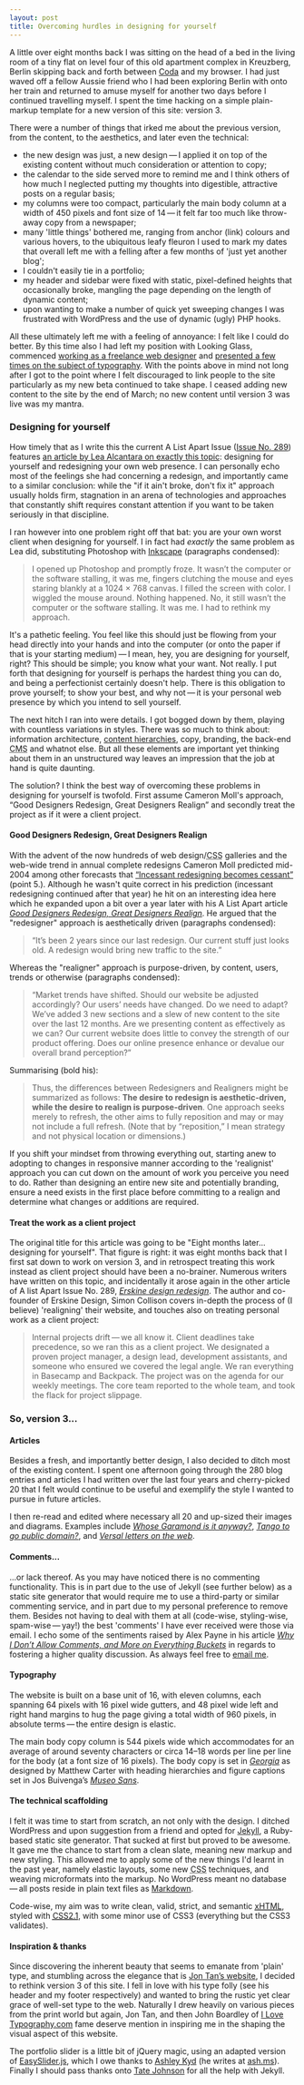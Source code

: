 ```yaml
---
layout: post
title: Overcoming hurdles in designing for yourself 
---
```


A little over eight months back I was sitting on the head of a bed in the living room of a tiny flat on level four of this old apartment complex in Kreuzberg, Berlin skipping back and forth between <a href="http://www.panic.com/coda/" title="Panic&rsquo;s Coda web development IDE">Coda</a> and my browser. I had just waved off a fellow Aussie friend who I had been exploring Berlin with onto her train and returned to amuse myself for another two days before I continued travelling myself. I spent the time hacking on a simple plain-markup template for a new version of this site: version 3.

There were a number of things that irked me about the previous version, from the content, to the aesthetics, and later even the technical:
* the new design was just, a new design&thinsp;&mdash;&thinsp;I applied it on top of the existing content without much consideration or attention to copy; 
* the calendar to the side served more to remind me and I think others of how much I neglected putting my thoughts into digestible, attractive posts on a regular basis;
* my columns were too compact, particularly the main body column at a width of 450 pixels and font size of 14&thinsp;&mdash;&thinsp;it felt far too much like throw-away copy from a newspaper;
* many 'little things' bothered me, ranging from anchor (link) colours and various hovers, to the ubiquitous leafy fleuron I used to mark my dates that overall left me with a felling after a few months of 'just yet another blog';
* I couldn't easily tie in a portfolio;
* my header and sidebar were fixed with static, pixel-defined heights that occasionally broke, mangling the page depending on the length of dynamic content;
* upon wanting to make a number of quick yet sweeping changes I was frustrated with WordPress and the use of dynamic (ugly) <span class="caps">PHP</span> hooks.

<span class="calloutRight">All these ultimately left me with a feeling of annoyance: I felt like I could do better.</span>
By this time also I had left my position with Looking Glass, commenced <a href="/about.html#work" title="My work, from the About section">working as a freelance web designer</a> and <a href="http://www.slideshare.net/klepas/beautiful-web-typography-5" title="Beautiful Web Typography&thinsp;&mdash;&thinsp;version 5 (updated to the most recent version)">presented a few times on the subject of typography</a>. With the points above in mind not long after I got to the point where I felt discouraged to link people to the site particularly as my new beta continued to take shape. I ceased adding new content to the site by the end of March; no new content until version 3 was live was my mantra.

### Designing for yourself
How timely that as I write this the current A List Apart Issue (<a href="http://www.alistapart.com/issues/289" title="A List Apart Issue No. 289">Issue No. 289</a>) features <a href="http://www.alistapart.com/articles/redesigning-your-own-site/" title="A List Apart: Redesigning your own site">an article by Lea Alcantara on exactly this topic</a>: designing for yourself and redesigning your own web presence. I can personally echo most of the feelings she had concerning a redesign, and importantly came to a similar conclusion: while the "if it ain't broke, don't fix it" approach usually holds firm, stagnation in an arena of technologies and approaches that constantly shift requires constant attention if you want to be taken seriously in that discipline.

I ran however into one problem right off that bat: you are your own worst client when designing for yourself. I in fact had <em>exactly</em> the same problem as Lea did, substituting Photoshop with <a href="http://inkscape.org" title="Inkscape: a free vector graphics illustrator">Inkscape</a> (paragraphs condensed):

<blockquote cite="Lea Alcantara">
    <p>I opened up Photoshop and promptly froze. It wasn&rsquo;t the computer or the software stalling, it was me, fingers clutching the mouse and eyes staring blankly at a 1024 &times; 768 canvas. I filled the screen with color. I wiggled the mouse around. Nothing happened. No, it still wasn&rsquo;t the computer or the software stalling. It was me. I had to rethink my approach.</p>
</blockquote>

It's a pathetic feeling. You feel like this should just be flowing from your head directly into your hands and into the computer (or onto the paper if that is your starting medium)&thinsp;&mdash;&thinsp;I mean, hey, you are designing for yourself, right? This should be simple; you know what your want. Not really. I put forth that designing for yourself is perhaps the hardest thing you can do, and being a perfectionist certainly doesn't help. There is this obligation to prove yourself; to show your best, and why not&thinsp;&mdash;&thinsp;it is your personal web presence by which you intend to sell yourself.

The next hitch I ran into were details. I got bogged down by them, playing with countless variations in styles. There was so much to think about: information architecture, <a href="/give-content-context/#notebook" title="klepas.org: Give content context">content hierarchies</a>, copy, branding, the back-end <acronym title="Content Management System">CMS</acronym> and whatnot else. But all these elements are important yet thinking about them in an unstructured way leaves an impression that the job at hand is quite daunting.

The solution? I think the best way of overcoming these problems in designing for yourself is twofold. First assume Cameron Moll's approach, &ldquo;Good Designers Redesign, Great Designers Realign&rdquo; and secondly treat the project as if it were a client project.

#### Good Designers Redesign, Great Designers Realign

With the advent of the now hundreds of web design/<acronym title="Cascading Style Sheets">CSS</acronym> galleries and the web-wide trend in annual complete redesigns Cameron Moll predicted mid-2004 among other forecasts that <a href="http://www.cameronmoll.com/archives/000031.html" title="Five for Six: Bold predictions for the savvy designer">&ldquo;Incessant redesigning becomes cessant&rdquo;</a> (point 5.). Although he wasn't quite correct in his prediction (incessant redesigning continued after that year) he hit on an interesting idea here which he expanded upon a bit over a year later with his A List Apart article <a href="http://www.alistapart.com/articles/redesignrealign" title="A List Apart Issue No. 206: Good Designers Redesign, Great Designers Realign"><em>Good Designers Redesign, Great Designers Realign</em></a>. He argued that the "redesigner" approach is aesthetically driven (paragraphs condensed):

<blockquote>
    <p>&ldquo;It&rsquo;s been 2 years since our last redesign. Our current stuff just looks old. A redesign would bring new traffic to the site.&rdquo;</p>
</blockquote>

Whereas the "realigner" approach is purpose-driven, by content, users, trends or otherwise (paragraphs condensed):

<blockquote>
    <p>&ldquo;Market trends have shifted. Should our website be adjusted accordingly? Our users&rsquo; needs have changed. Do we need to adapt? We&rsquo;ve added 3 new sections and a slew of new content to the site over the last 12 months. Are we presenting content as effectively as we can? Our current website does little to convey the strength of our product offering. Does our online presence enhance or devalue our overall brand perception?&rdquo;</p>
</blockquote>

Summarising (bold his):

<blockquote cite="Cameron Moll">
    <p>Thus, the differences between Redesigners and Realigners might be summarized as follows: <strong>The desire to redesign is aesthetic-driven, while the desire to realign is purpose-driven</strong>. One approach seeks merely to refresh, the other aims to fully reposition and may or may not include a full refresh. (Note that by &ldquo;reposition,&rdquo; I mean strategy and not physical location or dimensions.)</p>
</blockquote>

If you shift your mindset from throwing everything out, starting anew to adopting to changes in responsive manner according to the 'realignist' approach you can cut down on the amount of work you perceive you need to do. Rather than designing an entire new site and potentially branding, ensure a need exists in the first place before committing to a realign and determine what changes or additions are required.

#### Treat the work as a client project

The original title for this article was going to be "Eight months later... designing for yourself". That figure is right: it was eight months back that I first sat down to work on version 3, and in retrospect treating this work instead as client project should have been a no-brainer. Numerous writers have written on this topic, and incidentally it arose again in the other article of A list Apart Issue No. 289, <a href="http://www.alistapart.com/articles/erskine-design-redesign/" title="A List Apart Issue No. 289: Erskine design redesign"><em>Erskine design redesign</em></a>. The author and co-founder of Erskine Design, Simon Collison covers in-depth the process of (I believe) 'realigning' their website, and touches also on treating personal work as a client project:

<blockquote cite="Simon Collison">
    <p>Internal projects drift&thinsp;&mdash;&thinsp;we all know it. Client deadlines take precedence, so we ran this as a client project. We designated a proven project manager, a design lead, development assistants, and someone who ensured we covered the legal angle. We ran everything in Basecamp and Backpack. The project was on the agenda for our weekly meetings. The core team reported to the whole team, and took the flack for project slippage.</p>
</blockquote>


### So, version 3...

#### Articles
Besides a fresh, and importantly better design, I also decided to ditch most of the existing content. I spent one afternoon going through the 280 blog entries and articles I had written over the last four years and cherry-picked 20 that I felt would continue to be useful and exemplify the style I wanted to pursue in future articles.

I then re-read and edited where necessary all 20 and up-sized their images and diagrams. Examples include <a href="/whose-garamond-is-it-anyway/#notebook" title="klepas.org: Whose Garamond is it anyway?"><em>Whose Garamond is it anyway?</em></a>, <a href="/tango-public-domain/#notebook" title="klepas.org: Tango to go public domain?"><em>Tango to go public domain?</em></a>, and <a href="/versal-letters-on-the-web/#notebook" title="klepas.org: Versal letters on the web"><em>Versal letters on the web</em></a>.

#### Comments...

...or lack thereof. As you may have noticed there is no commenting functionality. This is in part due to the use of Jekyll (see further below) as a static site generator that would require me to use a third-party or similar commenting service, and in part due to my personal preference to remove them. Besides not having to deal with them at all (code-wise, styling-wise, spam-wise&thinsp;&mdash;&thinsp;yay!) the best 'comments' I have ever received were those via email. I echo some of the sentiments raised by Alex Payne in his article <a href="http://al3x.net/2009/02/24/why-no-comments-more-everything-buckets.html" title="al3x.net: Why I Don&rsquo;t Allow Comments, and More on Everything Buckets"><em>Why I Don&rsquo;t Allow Comments, and More on Everything Buckets</em></a> in regards to fostering a higher quality discussion. As always feel free to <a href="mailto:klepas@klepas.org" title="Email Simon Pascal Klein">email me</a>.

#### Typography
The website is built on a base unit of 16, with eleven columns, each spanning 64 pixels with 16 pixel wide gutters, and 48 pixel wide left and right hand margins to hug the page giving a total width of 960 pixels, in absolute terms&thinsp;&mdash;&thinsp;the entire design is elastic.

The main body copy column is 544 pixels wide which accommodates for an average of around seventy characters or circa 14&ndash;18 words per line per line for the body (at a font size of 16 pixels). The body copy is set in <a href="http://en.wikipedia.org/wiki/Georgia_%28typeface%29" title="Wikipedia (EN): Georgia typeface"><em>Georgia</em></a> as designed by Matthew Carter with heading hierarchies and figure captions set in Jos Buivenga&rsquo;s <a href="http://www.josbuivenga.demon.nl/museosans.html" title="Museo Sans&thinsp;&mdash;&thinsp;a [free] font from exljbris Font Foundry"><em>Museo Sans</em></a>.

#### The technical scaffolding
I felt it was time to start from scratch, an not only with the design. I ditched WordPress and upon suggestion from a friend and opted for <a href="http://github.com/mojombo/jekyll/tree/master" title="Jekyll on GitHub.com">Jekyll</a>, a Ruby-based static site generator. That sucked at first but proved to be awesome. It gave me the chance to start from a clean slate, meaning new markup and new styling. This allowed me to apply some of the new things I'd learnt in the past year, namely elastic layouts, some new <acronym title="Cascading Style Sheets">CSS</acronym> techniques, and weaving microformats into the markup. No WordPress meant no database&thinsp;&mdash;&thinsp;all posts reside in plain text files as <a href="http://daringfireball.net/projects/markdown/" title="Markdown &lsquo;markup&rsquo;">Markdown</a>.

Code-wise, my aim was to write clean, valid, strict, and seman­tic <a rel="external" href="http://validator.w3.org/check?uri=referer"><acronym title="eXtensible Hyper Text Markup Language"><acronym title="eXtensivel HyperText Markup Language">xHTML</acronym></acronym></a>, styled with <a rel="external" href="http://jigsaw.w3.org/css-validator/check/referer"><acronym title="Cascading Style Sheets"><acronym  title="Cascading Style Sheets">CSS2.1</acronym></acronym></a>, with some minor use of <abbr>CSS3</abbr> (everything but the <abbr>CSS3</abbr> validates).

<h4>Inspiration <span class="amp">&amp;</span> thanks</h4>
Since discovering the inherent beauty that seems to emanate from 'plain' type, and stumbling across the elegance that is <a href="http://jontangerine.com" title="Jon Tan&rsquo;s elegant website">Jon Tan&rsquo;s website</a>, I decided to rethink version 3 of this site. I fell in love with his type folly (see his header and my footer respectively) and wanted to bring the rustic yet clear grace of well-set type to the web. Naturally I drew heavily on various pieces from the print world but again, Jon Tan, and then John Boardley of <a href="http://ilovetypography.com" title="I Love Typography.com!">I Love Typography.com</a> fame deserve mention in inspiring me in the shaping the visual aspect of this website.

The portfolio slider is a little bit of jQuery magic, using an adapted version of <a href="http://cssglobe.com/post/4004/easy-slider-15-the-easiest-jquery-plugin-for-sliding" title="CSS Globe article on EasySlider jQuery plugin">EasySlider.js</a>, which I owe thanks to <a href="http://kyd.com.au/" title="Ashley Kyd&rsquo;s web-card">Ashley Kyd</a> (he writes at <a href="http://ash.ms/" title="Ashley Kyf&rsquo;s blog">ash.ms</a>). Finally I should pass thanks onto <a href="http://tatey.com" title="Tate Johnson&rsquo;">Tate Johnson</a> for all the help with Jekyll.